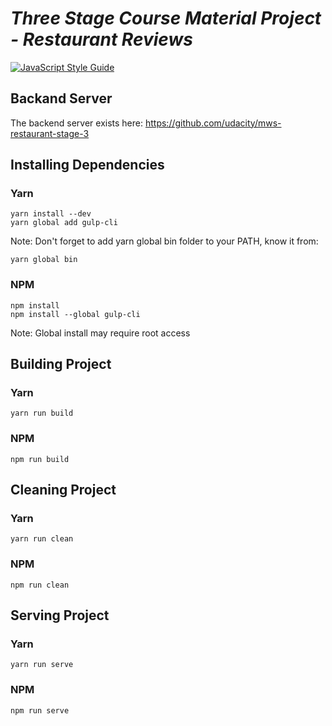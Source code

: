 # _Three Stage Course Material Project - Restaurant Reviews_

[![JavaScript Style Guide](https://img.shields.io/badge/code_style-standard-brightgreen.svg)](https://standardjs.com)

## Backand Server

The backend server exists here: https://github.com/udacity/mws-restaurant-stage-3

## Installing Dependencies

### Yarn

    yarn install --dev
    yarn global add gulp-cli

Note: Don't forget to add yarn global bin folder to your PATH, know it from:

    yarn global bin

### NPM

    npm install
    npm install --global gulp-cli

Note: Global install may require root access

## Building Project

### Yarn

    yarn run build

### NPM

    npm run build

## Cleaning Project

### Yarn

    yarn run clean

### NPM

    npm run clean

## Serving Project

### Yarn

    yarn run serve

### NPM

    npm run serve
